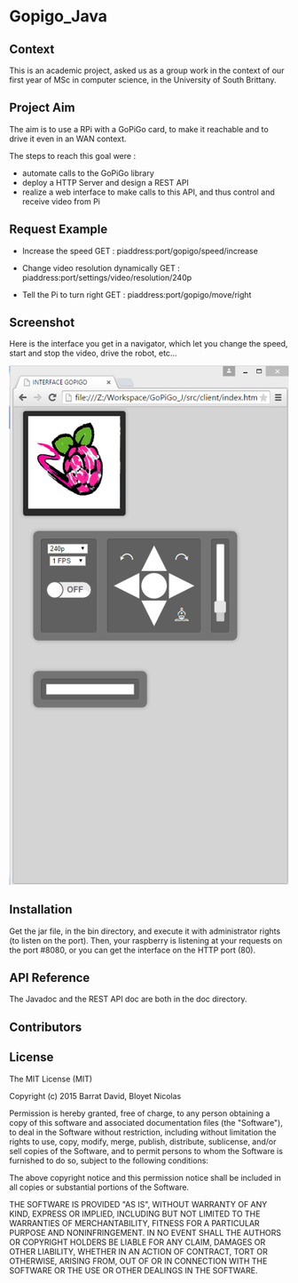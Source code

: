 # Gopigo_Java

## Context

This is an academic project, asked us as a group work in the context of our first year of MSc in computer science, in the University of South Brittany.

## Project Aim

The aim is to use a RPi with a GoPiGo card, to make it reachable and to drive it even in an WAN context.

The steps to reach this goal were : 
  - automate calls to the GoPiGo library
  - deploy a HTTP Server and design a REST API
  - realize a web interface to make calls to this API, and thus control and receive video from Pi

## Request Example

- Increase the speed 
GET : piaddress:port/gopigo/speed/increase

- Change video resolution dynamically
GET : piaddress:port/settings/video/resolution/240p

- Tell the Pi to turn right
GET : piaddress:port/gopigo/move/right

## Screenshot

Here is the interface you get in a navigator, which let you change the speed, start and stop the video, drive the robot, etc...

![alt tag](https://github.com/theplatypus/GoPiGo_Java/blob/master/GoPiGo_J/interface.PNG?raw=true)

## Installation

Get the jar file, in the bin directory, and execute it with administrator rights (to listen on the port). Then, your raspberry is listening at your requests on the port #8080, or you can get the interface on the HTTP port (80).

## API Reference

The Javadoc and the REST API doc are both in the doc directory.

## Contributors



## License

The MIT License (MIT)

Copyright (c) 2015 Barrat David, Bloyet Nicolas

Permission is hereby granted, free of charge, to any person obtaining a copy
of this software and associated documentation files (the "Software"), to deal
in the Software without restriction, including without limitation the rights
to use, copy, modify, merge, publish, distribute, sublicense, and/or sell
copies of the Software, and to permit persons to whom the Software is
furnished to do so, subject to the following conditions:

The above copyright notice and this permission notice shall be included in all
copies or substantial portions of the Software.

THE SOFTWARE IS PROVIDED "AS IS", WITHOUT WARRANTY OF ANY KIND, EXPRESS OR
IMPLIED, INCLUDING BUT NOT LIMITED TO THE WARRANTIES OF MERCHANTABILITY,
FITNESS FOR A PARTICULAR PURPOSE AND NONINFRINGEMENT. IN NO EVENT SHALL THE
AUTHORS OR COPYRIGHT HOLDERS BE LIABLE FOR ANY CLAIM, DAMAGES OR OTHER
LIABILITY, WHETHER IN AN ACTION OF CONTRACT, TORT OR OTHERWISE, ARISING FROM,
OUT OF OR IN CONNECTION WITH THE SOFTWARE OR THE USE OR OTHER DEALINGS IN THE
SOFTWARE.
